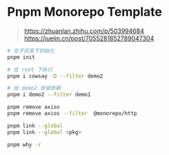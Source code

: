 # Pnpm Monorepo Template

> https://zhuanlan.zhihu.com/p/503994684
> https://juejin.cn/post/7055281852789047304

```sh
# 在子目录下初始化
pnpm init

# 在 root 下执行
pnpm i cowsay -D --filter demo2

# 给 demo2 安装依赖
pnpm i demo2 --filter demo1

pnpm remove axios
pnpm remove axios --filter  @monorepo/http

pnpm link --global
pnpm link --global <pkg>

pnpm why -r

```

